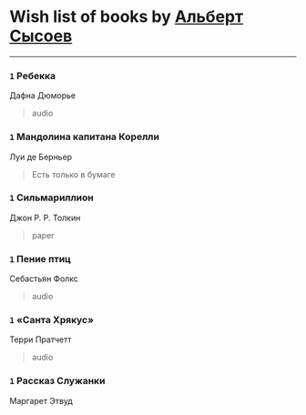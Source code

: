 # Wish list of books by [Альберт Сысоев](http://vk.com/id47446642)
---

### `1` Ребекка
Дафна Дюморье
> audio

### `1` Мандолина капитана Корелли
Луи де Берньер
> Есть только в бумаге

### `1` Сильмариллион
Джон Р. Р. Толкин
> paper

### `1` Пение птиц
Себастьян Фолкс
> audio

### `1` «Санта Хрякус»
Терри Пратчетт
> audio

### `1` Рассказ Служанки
Маргарет Этвуд

